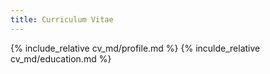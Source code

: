 ```yaml
---
title: Curriculum Vitae
---
```


{% include_relative cv_md/profile.md %}
{% inculde_relative cv_md/education.md %}
